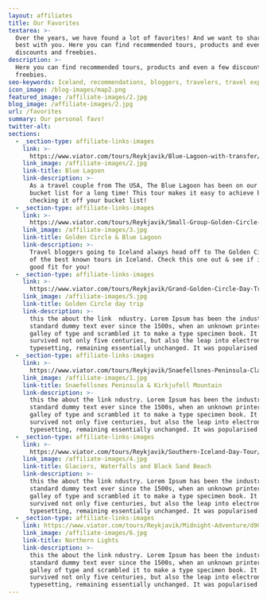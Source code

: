 ```yaml
---
layout: affiliates
title: Our Favorites
textarea: >-
  Over the years, we have found a lot of favorites! And we want to share the
  best with you. Here you can find recommended tours, products and even a few
  discounts and freebies.
description: >-
  Here you can find recommended tours, products and even a few discounts and
  freebies.
seo-keywords: Iceland, recommendations, bloggers, travelers, travel experts, iceland tours,
icon_image: /blog-images/map2.png
featured_image: /affiliate-images/2.jpg
blog_image: /affiliate-images/2.jpg
url: /favorites
summary: Our personal favs!
twitter-alt:
sections:
  - _section-type: affiliate-links-images
    link: >-
      https://www.viator.com/tours/Reykjavik/Blue-Lagoon-with-transfer/d905-105182P16
    link_image: /affiliate-images/2.jpg
    link-title: Blue Lagoon
    link-description: >-
      As a travel couple from The USA, The Blue Lagoon has been on our travel
      bucket list for a long time! This tour makes it easy to achieve by
      checking it off your bucket list! 
  - _section-type: affiliate-links-images
    link: >-
      https://www.viator.com/tours/Reykjavik/Small-Group-Golden-Circle-and-Blue-Lagoon-Tour/d905-16698P27
    link_image: /affiliate-images/3.jpg
    link-title: Golden Circle & Blue Lagoon
    link-description: >-
      Travel bloggers going to Iceland always head off to The Golden Circle! One
      of the best known tours in Iceland. Check this one out & see if it's a
      good fit for you! 
  - _section-type: affiliate-links-images
    link: >-
      https://www.viator.com/tours/Reykjavik/Grand-Golden-Circle-Day-Trip-from-Reykjavik/d905-16698P2
    link_image: /affiliate-images/5.jpg
    link-title: Golden Circle day trip
    link-description: >-
      this the about the link  ndustry. Lorem Ipsum has been the industry's
      standard dummy text ever since the 1500s, when an unknown printer took a
      galley of type and scrambled it to make a type specimen book. It has
      survived not only five centuries, but also the leap into electronic
      typesetting, remaining essentially unchanged. It was popularised i
  - _section-type: affiliate-links-images
    link: >-
      https://www.viator.com/tours/Reykjavik/Snaefellsnes-Peninsula-Classic-Day-Tour-from-Reykjavik/d905-16698P14
    link_image: /affiliate-images/1.jpg
    link-title: Snaefellsnes Peninsula & Kirkjufell Mountain
    link-description: >-
      this the about the link ndustry. Lorem Ipsum has been the industry's
      standard dummy text ever since the 1500s, when an unknown printer took a
      galley of type and scrambled it to make a type specimen book. It has
      survived not only five centuries, but also the leap into electronic
      typesetting, remaining essentially unchanged. It was popularised i
  - _section-type: affiliate-links-images
    link: >-
      https://www.viator.com/tours/Reykjavik/Southern-Iceland-Day-Tour/d905-16698P3
    link_image: /affiliate-images/4.jpg
    link-title: Glaciers, Waterfalls and Black Sand Beach
    link-description: >-
      this the about the link ndustry. Lorem Ipsum has been the industry's
      standard dummy text ever since the 1500s, when an unknown printer took a
      galley of type and scrambled it to make a type specimen book. It has
      survived not only five centuries, but also the leap into electronic
      typesetting, remaining essentially unchanged. It was popularised i
  - _section-type: affiliate-links-images
    link: https://www.viator.com/tours/Reykjavik/Midnight-Adventure/d905-107666P1
    link_image: /affiliate-images/6.jpg
    link-title: Northern Lights
    link-description: >-
      this the about the link ndustry. Lorem Ipsum has been the industry's
      standard dummy text ever since the 1500s, when an unknown printer took a
      galley of type and scrambled it to make a type specimen book. It has
      survived not only five centuries, but also the leap into electronic
      typesetting, remaining essentially unchanged. It was popularised i
---
```

